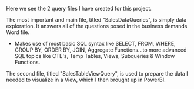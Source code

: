 Here we see the 2 query files I have created for this project.

The most important and main file, titled "SalesDataQueries", is simply data exploration. It answers all of the questions posed in the business demands Word file.
  - Makes use of most basic SQL syntax like SELECT, FROM, WHERE, GROUP BY, ORDER BY, JOIN, Aggregate Functions...to more advanced SQL topics like CTE's, Temp Tables, Views, Subqueries & Window Functions.

The second file, titled "SalesTableViewQuery", is used to prepare the data I needed to visualize in a View, which I then brought up in PowerBI.
